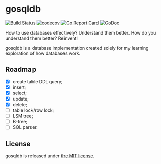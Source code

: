 # gosqldb

[![Build Status](https://travis-ci.com/krasun/gosqldb.svg?branch=main)](https://travis-ci.com/krasun/gosqldb)
[![codecov](https://codecov.io/gh/krasun/gosqldb/branch/main/graph/badge.svg?token=8NU6LR4FQD)](https://codecov.io/gh/krasun/gosqldb)
[![Go Report Card](https://goreportcard.com/badge/github.com/krasun/gosqldb)](https://goreportcard.com/report/github.com/krasun/gosqldb)
[![GoDoc](https://godoc.org/https://godoc.org/github.com/krasun/gosqldb?status.svg)](https://godoc.org/github.com/krasun/gosqldb)

How to use databases effectively? Understand them better. 
How do you understand them better? Reinvent! 

gosqldb is a database implementation created solely for my learning exploration of how databases work.

## Roadmap 

- [X] create table DDL query;
- [X] insert;
- [X] select;
- [X] update;
- [X] delete;
- [ ] table lock/row lock;
- [ ] LSM tree;
- [ ] B-tree;
- [ ] SQL parser.

## License 

gosqldb is released under [the MIT license](LICENSE).
